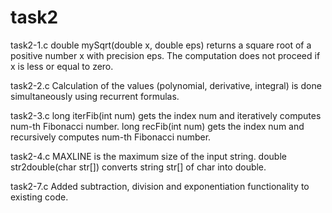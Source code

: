 # task2

task2-1.c
double mySqrt(double x, double eps) returns a square root of a positive number x with precision eps.
The computation does not proceed if x is less or equal to zero.

task2-2.c
Calculation of the values (polynomial, derivative, integral) is done simultaneously using recurrent formulas.

task2-3.c
long iterFib(int num) gets the index num and iteratively computes num-th Fibonacci number.
long recFib(int num) gets the index num and recursively computes num-th Fibonacci number.

task2-4.c
MAXLINE is the maximum size of the input string.
double str2double(char str[]) converts string str[] of char into double.

task2-7.c
Added subtraction, division and exponentiation functionality to existing code.
